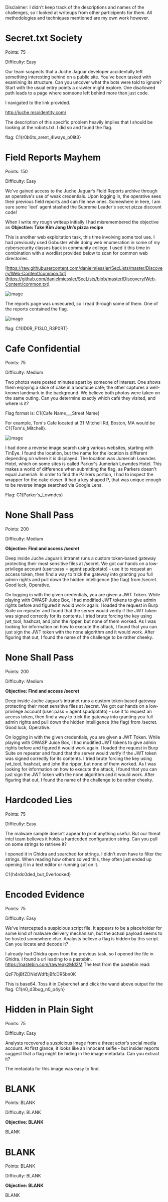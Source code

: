 Disclaimer: I didn't keep track of the descriptions and names of the challenges, so I looked at writeups from other participents for them. All methodologies and techniques mentioned are my own work however.

# **Secret.txt Society**

Points: 75

Difficulty: Easy

Our team suspects that a Juche Jaguar developer accidentally left something interesting behind on a public site. You’ve been tasked with examining its structure. Can you uncover what the bots were told to ignore? Start with the usual entry points a crawler might explore. One disallowed path leads to a page where someone left behind more than just code.

I navigated to the link provided. 

http://juche.msoidentity.com/

The description of this specific problem heavily implies that I should be looking at the robots.txt. I did so and found the flag.

flag: C1{r0b0ts_arent_4lways_p0lit3}

# **Field Reports Mayhem**

Points: 150

Difficulty: Easy

We've gained access to the Juche Jaguar’s Field Reports archive through an operative's use of weak credentials. Upon logging in, the operative sees their previous field reports and can file new ones. Somewhere in here, I am sure some 'leet' agent stashed the Supreme Leader's secret pizza discount code!

When I write my rough writeup initially I had misremembered the objective as **Objective: Take Kim Jong Un’s pizza recipe**

This is another web exploitation task, this time involving some tool use. I had previously used Gobuster while doing web enumeration in some of my cybersecurity classes back in community college. I used it this time in combination with a wordlist provided below to scan for common web directories.

[https://raw.githubusercontent.com/danielmiessler/SecLists/master/Discovery/Web-Content/common.txt](https://github.com/danielmiessler/SecLists/blob/master/Discovery/Web-Content/common.txt)

![image](https://github.com/user-attachments/assets/43ec0979-c7b7-415c-b534-c5ff1a117ea9)

The reports page was unsecured, so I read through some of them. One of the reports contained the flag.

![image](https://github.com/user-attachments/assets/9adab6b9-7895-4c40-8765-10f05e6ae033)

flag: C1{ID0R_F13LD_R3P0RT}

# **Cafe Confidential**

Points: 75

Difficulty: Medium

Two photos were posted minutes apart by someone of interest. One shows them enjoying a slice of cake in a boutique café; the other captures a well-known landmark in the background. We believe both photos were taken on the same outing. Can you determine exactly which café they visited, and where is it?

Flag format is: C1{Cafe Name___Street Name}

For example, Tom's Cafe located at 31 Mitchell Rd, Boston, MA would be C1{Tom's_Mitchell}.


![image](https://github.com/user-attachments/assets/0b3203b6-5645-4097-8878-cd3421090cf1)


I had done a reverse image search using various websites, starting with TinEye. I found the location, but the name for the location is different depending on where it is displayed. The location was Jumeriah Lowndes Hotel, which on some sites is called Parker's Jumeriah Lowndes Hotel. This makes a world of difference when submitting the flag, as Parkers doesn't equal Jumeriah. In order to find the Parkers portion, I had to inspect the wrapper for the cake closer. It had a key shaped P, that was unique enough to be reverse image searched via Google Lens.

Flag: C1{Parker’s_Lowndes}

# **None Shall Pass**

Points: 200

Difficulty: Medium

**Objective: Find and access /secret**

Deep inside Juche Jaguar’s intranet runs a custom token‐based gateway protecting their most sensitive files at /secret. We got our hands on a low‐privilege account (user:pass = agent:spudpotato) - use it to request an access token, then find a way to trick the gateway into granting you full admin rights and pull down the hidden intelligence (the flag) from /secret. Good luck, Operative.

On logging in with the given credentials, you are given a JWT Token. While playing with OWASP Juice Box, I had modified JWT tokens to give admin rights before and figured it would work again. I loaded the request in Burp Suite on repeater and found that the server would verify if the JWT token was signed correctly for its contents. I tried brute forcing the key using jwt_tool, hashcat, and john the ripper, but none of them worked. As I was looking for information on how to execute the attack, I found that you can just sign the JWT token with the none algorithm and it would work. After figuring that out, I found the name of the challenge to be rather cheeky.

# **None Shall Pass**

Points: 200

Difficulty: Medium

**Objective: Find and access /secret**

Deep inside Juche Jaguar’s intranet runs a custom token‐based gateway protecting their most sensitive files at /secret. We got our hands on a low‐privilege account (user:pass = agent:spudpotato) - use it to request an access token, then find a way to trick the gateway into granting you full admin rights and pull down the hidden intelligence (the flag) from /secret. Good luck, Operative.

On logging in with the given credentials, you are given a JWT Token. While playing with OWASP Juice Box, I had modified JWT tokens to give admin rights before and figured it would work again. I loaded the request in Burp Suite on repeater and found that the server would verify if the JWT token was signed correctly for its contents. I tried brute forcing the key using jwt_tool, hashcat, and john the ripper, but none of them worked. As I was looking for information on how to execute the attack, I found that you can just sign the JWT token with the none algorithm and it would work. After figuring that out, I found the name of the challenge to be rather cheeky.

# **Hardcoded Lies**

Points: 75

Difficulty: Easy

The malware sample doesn’t appear to print anything useful. But our threat intel team believes it holds a hardcoded configuration string. Can you pull on some strings to retrieve it?

I opened it in Ghidra and searched for strings. I didn't even have to filter the strings. When reading how others solved this, they often just ended up opening it in a text editor or running cat on it.

C1{h4rdc0ded_but_0verlooked}

# **Encoded Evidence**

Points: 75

Difficulty: Easy

We've intercepted a suspicious script file. It appears to be a placeholder for some kind of malware delivery mechanism, but the actual payload seems to be hosted somewhere else. Analysts believe a flag is hidden by this script. Can you locate and decode it?

I already had Ghidra open from the previous task, so I opened the file in Ghidra. I found a url leading to a pastebin.
https://pastebin.com/raw/eqkzMd2M
The text from the pastebin read:

QzF7bjBfZDNidWdfbjBfcDR5bn0K

This is base64. Toss it in Cyberchef and click the wand above output for the flag.
C1{n0_d3bug_n0_p4yn}

# **Hidden in Plain Sight**

Points: 75

Difficulty: Easy

Analysts recovered a suspicious image from a threat actor’s social media account. At first glance, it looks like an innocent selfie - but insider reports suggest that a flag might be hiding in the image metadata. Can you extract it?

The metadata for this image was easy to find.

# **BLANK**

Points: BLANK

Difficulty: BLANK

**Objective: BLANK**

BLANK

# **BLANK**

Points: BLANK

Difficulty: BLANK

**Objective: BLANK**

BLANK
